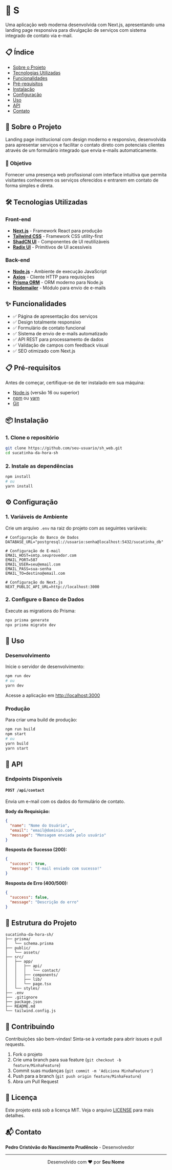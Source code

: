 # 🔧 S

Uma aplicação web moderna desenvolvida com Next.js, apresentando uma landing page responsiva para divulgação de serviços com sistema integrado de contato via e-mail.

## 📋 Índice

- [Sobre o Projeto](#-sobre-o-projeto)
- [Tecnologias Utilizadas](#-tecnologias-utilizadas)
- [Funcionalidades](#-funcionalidades)
- [Pré-requisitos](#-pré-requisitos)
- [Instalação](#-instalação)
- [Configuração](#-configuração)
- [Uso](#-uso)
- [API](#-api)
- [Contato](#-contato)

## 📖 Sobre o Projeto

Landing page institucional com design moderno e responsivo, desenvolvida para apresentar serviços e facilitar o contato direto com potenciais clientes através de um formulário integrado que envia e-mails automaticamente.

### 🎯 Objetivo

Fornecer uma presença web profissional com interface intuitiva que permita visitantes conhecerem os serviços oferecidos e entrarem em contato de forma simples e direta.

## 🛠 Tecnologias Utilizadas

### Front-end
- **[Next.js](https://nextjs.org/)** - Framework React para produção
- **[Tailwind CSS](https://tailwindcss.com/)** - Framework CSS utility-first
- **[ShadCN UI](https://ui.shadcn.com/)** - Componentes de UI reutilizáveis
- **[Radix UI](https://www.radix-ui.com/)** - Primitivos de UI acessíveis

### Back-end
- **[Node.js](https://nodejs.org/)** - Ambiente de execução JavaScript
- **[Axios](https://axios-http.com/)** - Cliente HTTP para requisições
- **[Prisma ORM](https://www.prisma.io/)** - ORM moderno para Node.js
- **[Nodemailer](https://nodemailer.com/)** - Módulo para envio de e-mails

## ✨ Funcionalidades

- ✅ Página de apresentação dos serviços
- ✅ Design totalmente responsivo
- ✅ Formulário de contato funcional
- ✅ Sistema de envio de e-mails automatizado
- ✅ API REST para processamento de dados
- ✅ Validação de campos com feedback visual
- ✅ SEO otimizado com Next.js

## 📋 Pré-requisitos

Antes de começar, certifique-se de ter instalado em sua máquina:

- [Node.js](https://nodejs.org/) (versão 16 ou superior)
- [npm](https://www.npmjs.com/) ou [yarn](https://yarnpkg.com/)
- [Git](https://git-scm.com/)

## 📦 Instalação

### 1. Clone o repositório

```bash
git clone https://github.com/seu-usuario/sh_web.git
cd sucatinha-da-hora-sh
```

### 2. Instale as dependências

```bash
npm install
# ou
yarn install
```

## ⚙️ Configuração

### 1. Variáveis de Ambiente

Crie um arquivo `.env` na raiz do projeto com as seguintes variáveis:

```env
# Configuração do Banco de Dados
DATABASE_URL="postgresql://usuario:senha@localhost:5432/sucatinha_db"

# Configuração de E-mail
EMAIL_HOST=smtp.seuprovedor.com
EMAIL_PORT=587
EMAIL_USER=seu@email.com
EMAIL_PASS=sua-senha
EMAIL_TO=destino@email.com

# Configuração do Next.js
NEXT_PUBLIC_API_URL=http://localhost:3000
```

### 2. Configure o Banco de Dados

Execute as migrations do Prisma:

```bash
npx prisma generate
npx prisma migrate dev
```

## 🚀 Uso

### Desenvolvimento

Inicie o servidor de desenvolvimento:

```bash
npm run dev
# ou
yarn dev
```

Acesse a aplicação em [http://localhost:3000](http://localhost:3000)

### Produção

Para criar uma build de produção:

```bash
npm run build
npm start
# ou
yarn build
yarn start
```

## 📡 API

### Endpoints Disponíveis

#### `POST /api/contact`

Envia um e-mail com os dados do formulário de contato.

**Body da Requisição:**

```json
{
  "name": "Nome do Usuário",
  "email": "email@dominio.com",
  "message": "Mensagem enviada pelo usuário"
}
```

**Resposta de Sucesso (200):**

```json
{
  "success": true,
  "message": "E-mail enviado com sucesso!"
}
```

**Resposta de Erro (400/500):**

```json
{
  "success": false,
  "message": "Descrição do erro"
}
```

## 📂 Estrutura do Projeto

```
sucatinha-da-hora-sh/
├── prisma/
│   └── schema.prisma
├── public/
│   └── assets/
├── src/
│   ├── app/
│   │   ├── api/
│   │   │   └── contact/
│   │   ├── components/
│   │   ├── lib/
│   │   └── page.tsx
│   └── styles/
├── .env
├── .gitignore
├── package.json
├── README.md
└── tailwind.config.js
```

## 🤝 Contribuindo

Contribuições são bem-vindas! Sinta-se à vontade para abrir issues e pull requests.

1. Fork o projeto
2. Crie uma branch para sua feature (`git checkout -b feature/MinhaFeature`)
3. Commit suas mudanças (`git commit -m 'Adiciona MinhaFeature'`)
4. Push para a branch (`git push origin feature/MinhaFeature`)
5. Abra um Pull Request

## 📝 Licença

Este projeto está sob a licença MIT. Veja o arquivo [LICENSE](LICENSE) para mais detalhes.

## 📬 Contato

**Pedro Cristóvão do Nascimento Prudêncio** - Desenvolvedor

---

<div align="center">
  Desenvolvido com ❤️ por <strong>Seu Nome</strong>
</div>
